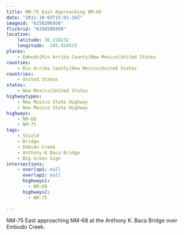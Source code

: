```yaml
---
title: NM-75 East Approaching NM-68
date: "2011-10-03T15:01:16Z"
imageid: "6250206958"
flickrid: "6250206958"
location:
    latitude: 36.210232
    longitude: -105.910523
places:
    - Embudo|Rio Arriba County|New Mexico|United States
counties:
    - Rio Arriba County|New Mexico|United States
countries:
    - United States
states:
    - New Mexico|United States
highwaytypes:
    - New Mexico State Highway
    - New Mexico State Highway
highways:
    - NM-68
    - NM-75
tags:
    - Shield
    - Bridge
    - Embudo Creek
    - Anthony K Baca Bridge
    - Big Green Sign
intersections:
    - overlap1: null
      overlap2: null
      highways1:
        - NM-68
      highways2:
        - NM-75

---
```

NM-75 East approaching NM-68 at the Anthony K. Baca Bridge over Embudo Creek.